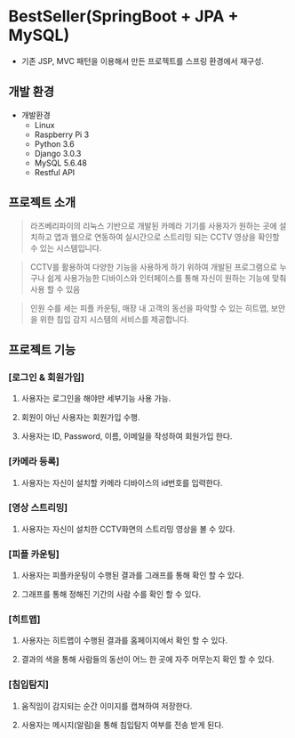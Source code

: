 # BestSeller(SpringBoot + JPA + MySQL)
* 기존 JSP, MVC 패턴을 이용해서 만든 프로젝트를 스프링 환경에서 재구성.

## 개발 환경
* 개발환경
  * Linux
  * Raspberry Pi 3
  * Python 3.6
  * Django 3.0.3
  * MySQL 5.6.48
  * Restful API

## 프로젝트 소개
> 라즈베리파이의 리눅스 기반으로 개발된 카메라 기기를 사용자가 원하는 곳에 설치하고 앱과 웹으로 연동하여 실시간으로 스트리밍 되는 CCTV 영상을 확인할 수 있는 시스템입니다.

> CCTV를 활용하여 다양한 기능을 사용하게 하기 위하여 개발된 프로그램으로 누구나 쉽게 사용가능한 디바이스와 인터페이스를 통해 자신이 원하는 기능에 맞춰 사용 할 수 있음

> 인원 수를 세는 피플 카운팅, 매장 내 고객의 동선을 파악할 수 있는 히트맵, 보안을 위한 침입 감지 시스템의 서비스를 제공합니다.

> 

## 프로젝트 기능
### [로그인 & 회원가입]
1. 사용자는 로그인을 해야만 세부기능 사용 가능.

2. 회원이 아닌 사용자는 회원가입 수행.

3. 사용자는 ID, Password, 이름, 이메일을 작성하여 회원가입 한다.

### [카메라 등록]
1. 사용자는 자신이 설치할 카메라 디바이스의 id번호를 입력한다.

### [영상 스트리밍]
1. 사용자는 자신이 설치한 CCTV화면의 스트리밍 영상을 볼 수 있다.

### [피플 카운팅]  
1. 사용자는 피플카운팅이 수행된 결과를 그래프를 통해 확인 할 수 있다.
    
2. 그래프를 통해 정해진 기간의 사람 수를 확인 할 수 있다.
   
### [히트맵]  
1. 사용자는 히트맵이 수행된 결과를 홈페이지에서 확인 할 수 있다.

2. 결과의 색을 통해 사람들의 동선이 어느 한 곳에 자주 머무는지 확인 할 수 있다.

### [침입탐지] 
1. 움직임이 감지되는 순간 이미지를 캡쳐하여 저장한다.

2. 사용자는 메시지(알림)을 통해 침입탐지 여부를 전송 받게 된다.




  

  



